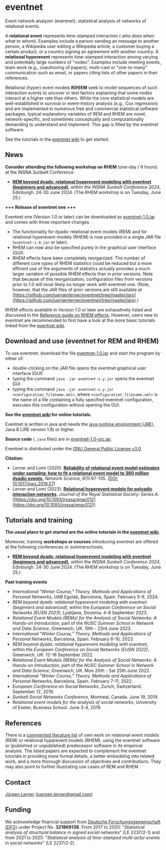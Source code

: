 # eventnet
Event network analyzer (eventnet): statistical analysis of networks of relational events.

A **relational event** represents time-stamped interaction ( _who does when what to whom_). Examples include a person sending an message to another person, a Wikipedia user editing a Wikipedia article, a customer buying a certain product, or a country signing an agreement with another country. A **relational hyperevent** represents time-stamped interaction among varying and potentially large numbers of "nodes". Examples include meeting events, team work (e.g., coauthoring of papers), multi-cast or "one-to-many" communication such as email, or papers citing lists of other papers in their references. 

Relational (hyper) event models **R(H)EM** seek to model sequences of such interaction events to uncover or test factors explaining that some nodes interact at a higher rate than others. While the core statistical models are well-established in survival or event-history analysis (e.g., Cox regression) and are implemented in numerous free and commercial statistical software packages, typical explanatory variables of REM and RHEM are novel, network-specific, and sometimes conceptually and computationally demanding to understand and implement. This gap is filled by the eventnet software.

See the tutorials in the [eventnet wiki](https://github.com/juergenlerner/eventnet/wiki) to get started.

## News

**Consider attending the following workshop on RHEM** (one-day / 6 hours) at the INSNA Sunbelt Conference
* [**REM beyond dyads: relational hyperevent modeling with eventnet (beginners and advanced)**](https://sunbelt2024.com/), within the _INSNA Sunbelt Conference 2024_, Edinburgh. 24-30 June 2024. (The RHEM workshop is on Tuesday, June 25.)

**+++ Release of eventnet one +++** 

Eventnet one (Version 1.0 or later) can be downloaded as [eventnet-1.0.jar](https://github.com/juergenlerner/eventnet/raw/master/jars/eventnet-1.0.jar) and comes with three important changes.
* The functionality for dyadic relational event models (REM) and for relational hyperevent models (RHEM) is now provided in a single JAR file (`eventnet-1.0.jar` or later).
* RHEM can now also be specified purely in the graphical user interface (GUI).
* RHEM effects have been completely reorganized. The number of different core types of RHEM statistics could be reduced but a more efficent use of the arguments of statistics actually provides a much larger variation of possible RHEM effects than in prior versions. Note that because of this reorganization, configuration files from versions prior to 1.0 will most likely no longer work with eventnet one. (Note, however, that the JAR files of prior versions are still available at [https://github.com/juergenlerner/eventnet/tree/master/jars](https://github.com/juergenlerner/eventnet/tree/master/jars).)

RHEM effects available in Version 1.0 or later are exhaustively listed and discussed in the [Reference guide on RHEM effects](https://github.com/juergenlerner/eventnet/wiki/RHEM-effects-(reference-guide)). However, users new to eventnet are recommended to first have a look at the more basic tutorials linked from the [eventnet wiki](https://github.com/juergenlerner/eventnet/wiki/).

## Download and use (eventnet for REM and RHEM)
To use eventnet, download the file [eventnet-1.0.jar](https://github.com/juergenlerner/eventnet/raw/master/jars/eventnet-1.0.jar) and start the program by either of:
* double-clicking on the JAR file opens the eventnet graphical user interface (GUI)
* typing the command `java -jar eventnet-x.y.jar` opens the eventnet GUI
* typing the command `java -jar eventnet-x.y.jar <configuration_filename.xml>`, where `<configuration_filename.xml>` is the name of a file containing a fully specified eventnet configuration, executes this configuration without opening the GUI.

**See the [eventnet wiki](https://github.com/juergenlerner/eventnet/wiki) for online tutorials.**

Eventnet is written in java and needs the <a href="http://www.oracle.com/technetwork/java/javase/downloads/index.html">java runtime environment (JRE)</a>, Java 8 (JRE version 1.8) or higher.

**Source code** (`.java` files) are in [eventnet-1.0-src.jar](https://github.com/juergenlerner/eventnet/raw/master/jars/eventnet-1.0-src.jar).

Eventnet is distributed under the [GNU General Public License v3.0](https://github.com/juergenlerner/eventnet/blob/master/LICENSE).

**Citation:** 
* Lerner and Lomi (2020). [**Reliability of relational event model estimates under sampling: how to fit a relational event model to 360 million dyadic events.**](https://doi.org/10.1017/nws.2019.57) _Network Science_, 8(1):97-135. ([DOI: 10.1017/nws.2019.57](https://doi.org/10.1017/nws.2019.57))
* Lerner and Lomi (2023). [**Relational hyperevent models for polyadic interaction networks**](https://doi.org/10.1093/jrsssa/qnac012). _Journal of the Royal Statistical Society: Series A_. ([https://doi.org/10.1093/jrsssa/qnac012](https://doi.org/10.1093/jrsssa/qnac012))

## Tutorials and training 
**The usual place to get started are the online tutorials in the [eventnet wiki](https://github.com/juergenlerner/eventnet/wiki).**

Moreover, training **workshops or courses** introducing eventnet are offered at the following conferences or summerschools.
* [**REM beyond dyads: relational hyperevent modeling with eventnet (beginners and advanced)**](https://sunbelt2024.com/), within the _INSNA Sunbelt Conference 2024_, Edinburgh. 24-30 June 2024. (The RHEM workshop is on Tuesday, June 25.)

**Past training events** 
* _International "Winter Course," Theory, Methods and Applications of Personal Networks_, UAB Egolab, Barcelona, Spain. February 5-9, 2024.
* _REM beyond dyads: relational hyperevent modeling with eventnet (beginners and advanced)_, within the _European Conference on Social Networks (EUSN 2023)_, Ljubljana, Slovenia. 4-8 September 2023.
* _Relational Event Models (REMs) for the Analysis of Social Networks: A Hands-on Introduction_, part of the _NUSC Summer School in Network and Data Science_, Greenwich, UK. 19th - 23rd June 2023.
* _International "Winter Course," Theory, Methods and Applications of Personal Networks_, Barcelona, Spain. February 6-10, 2023.
* _REM beyond dyads: relational hyperevent modeling with eventnet_, within the _European Conference on Social Networks (EUSN 2022)_, Greenwich, UK. 12-16 September 2022.
* _Relational Event Models (REMs) for the Analysis of Social Networks: A Hands-on Introduction_, part of the _NUSC Summer School in Network and Data Science_, Greenwich, UK. Mon 20th - Sat 25th June 2022.
* _International "Winter Course," Theory, Methods and Applications of Personal Networks_, Barcelona, Spain. February 7-11, 2022.
* _European Conference on Social Networks_, Zurich, Switzerland. September 12, 2019.
* _Sunbelt Social Networks Conference_, Montreal, Canada. June 19, 2019.
* _Relational event models for the analysis of social networks_, University of Exeter, Business School. June 3-4, 2019.

## References
There is a [commented literature list](https://github.com/juergenlerner/eventnet/wiki/References-(list)) of own work on relational event models (REM) or relational hyperevent models (RHEM), using the eventnet software or (published or unpublished) predecessor software in its empirical analysis. The listed papers are expected to complement the eventnet tutorials in providing more formal details, a better embedding into related work, and a more thorough discussion of objectives and contributions. They may also point to further illustrating use cases of REM and RHEM.

## Contact
[J&uuml;rgen Lerner](https://github.com/juergenlerner) [(juergen.lerner@gmail.com)](mailto:juergen.lerner@gmail.com)

## Funding
We acknowledge financial support from [Deutsche Forschungsgemeinschaft (DFG)](http://www.dfg.de/en/) under Project No. **321869138**. From 2017 to 2020: "_Statistical analysis of structural balance in signed social networks_" (LE 2237/2-1) and from 2021 to 2025: "_Statistical analysis of time-stamped multi-actor events in social networks_" (LE 2237/2-2).
